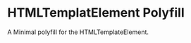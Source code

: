 HTMLTemplatElement Polyfill
===========================

A Minimal polyfill for the HTMLTemplateElement.
